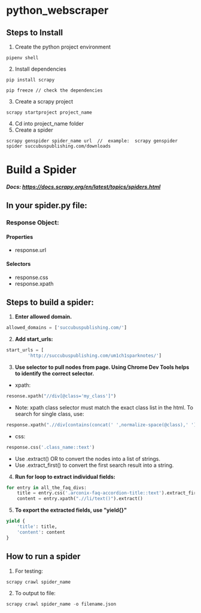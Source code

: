 # python_webscraper

## Steps to Install

1. Create the python project environment

```
pipenv shell
```

2. Install dependencies
```
pip install scrapy

pip freeze // check the dependencies
```

3. Create a scrapy project
```
scrapy startproject project_name
```
4. Cd into project_name folder
5. Create a spider
```
scrapy genspider spider_name url  //  example:  scrapy genspider spider succubuspublishing.com/downloads
```

# Build a Spider
##### Docs:  https://docs.scrapy.org/en/latest/topics/spiders.html  

## In your spider.py file:

### Response Object:

#### Properties
* response.url
#### Selectors
* response.css 
* response.xpath

## Steps to build a spider:
1. **Enter allowed domain.**
```python
allowed_domains = ['succubuspublishing.com/']
```
2. **Add start_urls:**
```python
start_urls = [
        'http://succubuspublishing.com/um1ch1sparknotes/']
```
3. **Use selector to pull nodes from page. Using Chrome Dev Tools helps to identify the correct selector.**
* xpath:  
```python 
resonse.xpath("//div[@class='my_class']")
```
* Note: xpath class selector must match the exact class list in the html. To search for single class, use:
```python
response.xpath(".//div[contains(concat(' ',normalize-space(@class),' '),' class_name')])
```
* css:
```python
response.css('.class_name::text')
```
* Use .extract() OR to convert the nodes into a list of strings.
* Use .extract_first() to convert the first search result into a string. 
4. **Run for loop to extract individual fields:**
```python
for entry in all_the_faq_divs:
    title = entry.css('.arconix-faq-accordion-title::text').extract_first()
    content = entry.xpath(".//li/text()").extract()
```
5. **To export the extracted fields, use "yield{}"**
```python
yield {
    'title': title,
    'content': content
}
```


## How to run a spider

1. For testing:
```
scrapy crawl spider_name
```
2. To output to file:
```python
scrapy crawl spider_name -o filename.json
```